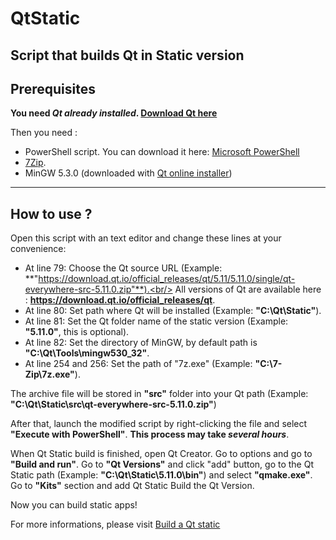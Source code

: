 # QtStatic
Script that builds Qt in Static version
---------------------------------------
## Prerequisites

**You need _Qt already installed_. <a href="https://www1.qt.io/download-open-source/" target="_blank">Download Qt here</a>**

Then you need :
 - PowerShell script. You can download it here: <a href="https://www.microsoft.com/en-us/download/details.aspx?id=34595" target="_blank">Microsoft PowerShell</a>
 - <a href="http://www.7-zip.org" target="_blank">7Zip</a>.
 - MinGW 5.3.0 (downloaded with <a href="https://www1.qt.io/download-open-source/" target="_blank">Qt online installer</a>)

---------------------------------------
## How to use ?
Open this script with an text editor and change these lines at your convenience:

- At line 79: Choose the Qt source URL (Example: **"https://download.qt.io/official_releases/qt/5.11/5.11.0/single/qt-everywhere-src-5.11.0.zip"**).<br/>
All versions of Qt are available here : **https://download.qt.io/official_releases/qt**.
- At line 80: Set path where Qt will be installed (Example: **"C:\Qt\Static"**).
- At line 81: Set the Qt folder name of the static version (Example: **"5.11.0"**, this is optional).
- At line 82: Set the directory of MinGW, by default path is **"C:\Qt\Tools\mingw530_32"**.
- At line 254 and 256: Set the path of "7z.exe" (Example: **"C:\7-Zip\7z.exe"**).

The archive file will be stored in **"src"** folder into your Qt path (Example: **"C:\Qt\Static\src\qt-everywhere-src-5.11.0.zip"**)

After that, launch the modified script by right-clicking the file and select **"Execute with PowerShell"**. **This process may take _several hours_**.

When Qt Static build is finished, open Qt Creator. Go to options and go to **"Build and run"**. Go to **"Qt Versions"** and click "add" button, go to the Qt Static path (Example: **"C:\Qt\Static\5.11.0\bin"**) and select **"qmake.exe"**.
Go to **"Kits"** section and add Qt Static Build the Qt Version.

Now you can build static apps!

For more informations, please visit <a href="https://wiki.qt.io/Building_a_static_Qt_for_Windows_using_MinGW" target="_blank">Build a Qt static</a>